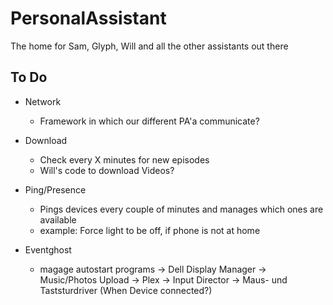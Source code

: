# PersonalAssistant
The home for Sam, Glyph, Will and all the other assistants out there

## To Do

* Network
    - Framework in which our different PA'a communicate?

* Download
    - Check every X minutes for new episodes
    - Will's code to download Videos?

* Ping/Presence
    - Pings devices every couple of minutes and manages which ones are available
    - example: Force light to be off, if phone is not at home

* Eventghost 
    - magage autostart programs 
        -> Dell Display Manager
        -> Music/Photos Upload
        -> Plex
        -> Input Director
        -> Maus- und Taststurdriver (When Device connected?)

